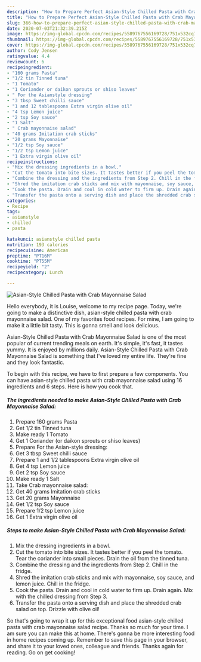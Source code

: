 ```yaml
---
description: "How to Prepare Perfect Asian-Style Chilled Pasta with Crab Mayonnaise Salad"
title: "How to Prepare Perfect Asian-Style Chilled Pasta with Crab Mayonnaise Salad"
slug: 366-how-to-prepare-perfect-asian-style-chilled-pasta-with-crab-mayonnaise-salad
date: 2020-07-03T21:32:39.215Z
image: https://img-global.cpcdn.com/recipes/5589767556169728/751x532cq70/asian-style-chilled-pasta-with-crab-mayonnaise-salad-recipe-main-photo.jpg
thumbnail: https://img-global.cpcdn.com/recipes/5589767556169728/751x532cq70/asian-style-chilled-pasta-with-crab-mayonnaise-salad-recipe-main-photo.jpg
cover: https://img-global.cpcdn.com/recipes/5589767556169728/751x532cq70/asian-style-chilled-pasta-with-crab-mayonnaise-salad-recipe-main-photo.jpg
author: Cody Jensen
ratingvalue: 4.4
reviewcount: 6
recipeingredient:
- "160 grams Pasta"
- "1/2 tin Tinned tuna"
- "1 Tomato"
- "1 Coriander or daikon sprouts or shiso leaves"
- " For the Asianstyle dressing"
- "3 tbsp Sweet chilli sauce"
- "1 and 12 tablespoons Extra virgin olive oil"
- "4 tsp Lemon juice"
- "2 tsp Soy sauce"
- "1 Salt"
- " Crab mayonnaise salad"
- "40 grams Imitation crab sticks"
- "20 grams Mayonnaise"
- "1/2 tsp Soy sauce"
- "1/2 tsp Lemon juice"
- "1 Extra virgin olive oil"
recipeinstructions:
- "Mix the dressing ingredients in a bowl."
- "Cut the tomato into bite sizes. It tastes better if you peel the tomato. Tear the coriander into small pieces. Drain the oil from the tinned tuna."
- "Combine the dressing and the ingredients from Step 2. Chill in the fridge."
- "Shred the imitation crab sticks and mix with mayonnaise, soy sauce, and lemon juice. Chill in the fridge."
- "Cook the pasta. Drain and cool in cold water to firm up. Drain again. Mix with the chilled dressing from Step 3."
- "Transfer the pasta onto a serving dish and place the shredded crab salad on top. Drizzle with olive oil!"
categories:
- Recipe
tags:
- asianstyle
- chilled
- pasta

katakunci: asianstyle chilled pasta 
nutrition: 193 calories
recipecuisine: American
preptime: "PT16M"
cooktime: "PT55M"
recipeyield: "2"
recipecategory: Lunch

---
```



![Asian-Style Chilled Pasta with Crab Mayonnaise Salad](https://img-global.cpcdn.com/recipes/5589767556169728/751x532cq70/asian-style-chilled-pasta-with-crab-mayonnaise-salad-recipe-main-photo.jpg)

Hello everybody, it is Louise, welcome to my recipe page. Today, we're going to make a distinctive dish, asian-style chilled pasta with crab mayonnaise salad. One of my favorites food recipes. For mine, I am going to make it a little bit tasty. This is gonna smell and look delicious.



Asian-Style Chilled Pasta with Crab Mayonnaise Salad is one of the most popular of current trending meals on earth. It's simple, it's fast, it tastes yummy. It is enjoyed by millions daily. Asian-Style Chilled Pasta with Crab Mayonnaise Salad is something that I've loved my entire life. They're fine and they look fantastic.


To begin with this recipe, we have to first prepare a few components. You can have asian-style chilled pasta with crab mayonnaise salad using 16 ingredients and 6 steps. Here is how you cook that.

<!--inarticleads1-->

##### The ingredients needed to make Asian-Style Chilled Pasta with Crab Mayonnaise Salad:

1. Prepare 160 grams Pasta
1. Get 1/2 tin Tinned tuna
1. Make ready 1 Tomato
1. Get 1 Coriander (or daikon sprouts or shiso leaves)
1. Prepare  For the Asian-style dressing:
1. Get 3 tbsp Sweet chilli sauce
1. Prepare 1 and 1/2 tablespoons Extra virgin olive oil
1. Get 4 tsp Lemon juice
1. Get 2 tsp Soy sauce
1. Make ready 1 Salt
1. Take  Crab mayonnaise salad:
1. Get 40 grams Imitation crab sticks
1. Get 20 grams Mayonnaise
1. Get 1/2 tsp Soy sauce
1. Prepare 1/2 tsp Lemon juice
1. Get 1 Extra virgin olive oil




<!--inarticleads2-->

##### Steps to make Asian-Style Chilled Pasta with Crab Mayonnaise Salad:

1. Mix the dressing ingredients in a bowl.
1. Cut the tomato into bite sizes. It tastes better if you peel the tomato. Tear the coriander into small pieces. Drain the oil from the tinned tuna.
1. Combine the dressing and the ingredients from Step 2. Chill in the fridge.
1. Shred the imitation crab sticks and mix with mayonnaise, soy sauce, and lemon juice. Chill in the fridge.
1. Cook the pasta. Drain and cool in cold water to firm up. Drain again. Mix with the chilled dressing from Step 3.
1. Transfer the pasta onto a serving dish and place the shredded crab salad on top. Drizzle with olive oil!




So that's going to wrap it up for this exceptional food asian-style chilled pasta with crab mayonnaise salad recipe. Thanks so much for your time. I am sure you can make this at home. There's gonna be more interesting food in home recipes coming up. Remember to save this page in your browser, and share it to your loved ones, colleague and friends. Thanks again for reading. Go on get cooking!
